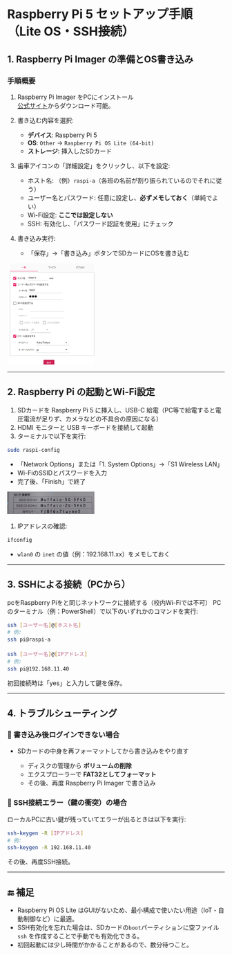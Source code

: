 # Raspberry Pi 5 セットアップ手順（Lite OS・SSH接続）

## 1. Raspberry Pi Imager の準備とOS書き込み

### 手順概要
1. Raspberry Pi Imager をPCにインストール  
   [公式サイト](https://www.raspberrypi.com/software/)からダウンロード可能。

2. 書き込む内容を選択:
   - **デバイス**: Raspberry Pi 5
   - **OS**: `Other` → `Raspberry Pi OS Lite (64-bit)`
   - **ストレージ**: 挿入したSDカード

3. 歯車アイコンの「詳細設定」をクリックし、以下を設定:
   - ホスト名: （例）`raspi-a`（各班の名前が割り振られているのでそれに従う）
   - ユーザー名とパスワード: 任意に設定し、**必ずメモしておく**（単純でよい）
   - Wi-Fi設定: **ここでは設定しない**
   - SSH: 有効化し、「パスワード認証を使用」にチェック

1. 書き込み実行:
   - 「保存」→「書き込み」ボタンでSDカードにOSを書き込む

<img src="OS1.png" alt="画像の説明" width="40%">


---

## 2. Raspberry Pi の起動とWi-Fi設定

1. SDカードを Raspberry Pi 5 に挿入し、USB-C 給電（PC等で給電すると電圧電流が足りず、カメラなどの不具合の原因になる）
2. HDMI モニターと USB キーボードを接続して起動
3. ターミナルで以下を実行:

```bash
sudo raspi-config
```

   * 「Network Options」または「1. System Options」→「S1 Wireless LAN」
   * Wi-FiのSSIDとパスワードを入力
   * 完了後、「Finish」で終了

<img src="OS2.png" alt="Wi-Fi" width="40%">

1. IPアドレスの確認:

```bash
ifconfig
```

   * `wlan0` の `inet` の値（例：192.168.11.xx）をメモしておく

---

## 3. SSHによる接続（PCから）

pcをRaspberry Piをと同じネットワークに接続する（校内Wi-Fiでは不可）
PCのターミナル（例：PowerShell）で以下のいずれかのコマンドを実行:


```bash
ssh [ユーザー名]@[ホスト名]
# 例:
ssh pi@raspi-a

ssh [ユーザー名]@[IPアドレス]
# 例:
ssh pi@192.168.11.40
```


初回接続時は「yes」と入力して鍵を保存。

---

## 4. トラブルシューティング

### 🔁 書き込み後ログインできない場合

* SDカードの中身を再フォーマットしてから書き込みをやり直す

  * ディスクの管理から **ボリュームの削除**
  * エクスプローラーで **FAT32としてフォーマット**
  * その後、再度 Raspberry Pi Imager で書き込み

### 🛑 SSH接続エラー（鍵の衝突）の場合

ローカルPCに古い鍵が残っていてエラーが出るときは以下を実行:

```bash
ssh-keygen -R [IPアドレス]
# 例:
ssh-keygen -R 192.168.11.40
```

その後、再度SSH接続。

---

## 🔚 補足

* Raspberry Pi OS Lite はGUIがないため、最小構成で使いたい用途（IoT・自動制御など）に最適。
* SSH有効化を忘れた場合は、SDカードの`boot`パーティションに空ファイル `ssh` を作成することで手動でも有効化できる。
* 初回起動には少し時間がかかることがあるので、数分待つこと。
